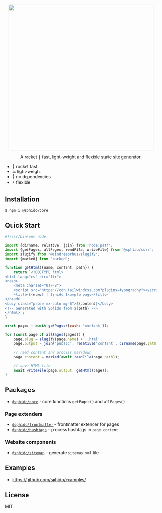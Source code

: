 <p align="center">
  <a href="https://sphido.org">
    <img src="https://sphido.org/img/sphido.svg" width="480px"/>
  </a>
</p>


<p align="center">
  A rocket 🚀 fast, light-weight and flexible static site generator.
</p>

* 🚀 rocket fast
* ️⚖️ light-weight
* 🤘 no dependencies
* ⚡️ flexible

## Installation

```bash
$ npm i @sphido/core
```

## Quick Start

```javascript
#!/usr/bin/env node

import {dirname, relative, join} from 'node:path';
import {getPages, allPages, readFile, writeFile} from '@sphido/core';
import slugify from '@sindresorhus/slugify';
import {marked} from 'marked';

function getHtml({name, content, path}) {
	return `<!DOCTYPE html>
<html lang="cs" dir="ltr">
<head>
	<meta charset="UTF-8">
	<script src="https://cdn.tailwindcss.com?plugins=typography"></script>
	<title>${name} | Sphido Example page</title>	
</head>
<body class="prose mx-auto my-6">${content}</body>
<!-- Generated with Sphido from ${path} -->
</html>`;
}

const pages = await getPages({path: 'content'});

for (const page of allPages(pages)) {
	page.slug = slugify(page.name) + '.html';
	page.output = join('public', relative('content', dirname(page.path)), page.slug);

	// read content and process markdown
	page.content = marked(await readFile(page.path));

	// save HTML file
	await writeFile(page.output, getHtml(page));
}
```

## Packages

* [`@sphido/core`](https://github.com/sphido/sphido/tree/main/packages/sphido-core) - core functions `getPages()` and `allPages()`

### Page extenders

* [`@sphido/frontmatter`](https://github.com/sphido/sphido/tree/main/packages/sphido-frontmatter) - frontmatter extender for pages
* [`@sphido/hashtags`](https://github.com/sphido/sphido/tree/main/packages/sphido-hashtags) - process hashtags in `page.content`

### Website components

* [`@sphido/sitemap`](https://github.com/sphido/sphido/tree/main/packages/sphido-sitemap) - generate `sitemap.xml` file

## Examples

* https://github.com/sphido/examples/

## License

MIT